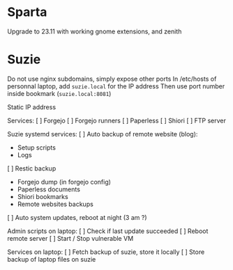 # Sparta

Upgrade to 23.11 with working gnome extensions, and zenith

# Suzie

Do not use nginx subdomains, simply expose other ports
In /etc/hosts of personnal laptop, add `suzie.local` for the IP address
Then use port number inside bookmark (`suzie.local:8081`)

Static IP address

Services:
[ ] Forgejo
[ ] Forgejo runners
[ ] Paperless
[ ] Shiori
[ ] FTP server

Suzie systemd services:
[ ] Auto backup of remote website (blog):
  - Setup scripts
  - Logs

[ ] Restic backup
  - Forgejo dump (in forgejo config)
  - Paperless documents
  - Shiori bookmarks
  - Remote websites backups

[ ] Auto system updates, reboot at night (3 am ?)

Admin scripts on laptop:
[ ] Check if last update succeeded
[ ] Reboot remote server
[ ] Start / Stop vulnerable VM

Services on laptop:
[ ] Fetch backup of suzie, store it locally
[ ] Store backup of laptop files on suzie
